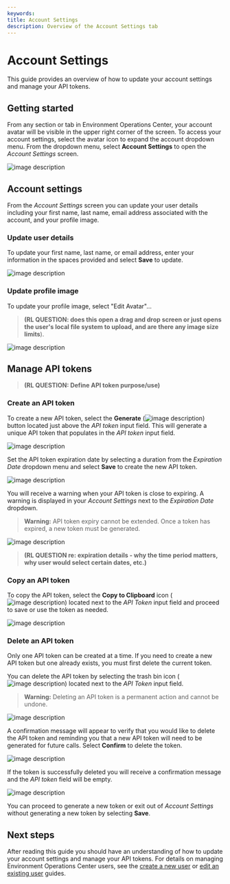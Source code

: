 ```yaml
---
keywords:
title: Account Settings
description: Overview of the Account Settings tab
---
```

# Account Settings

This guide provides an overview of how to update your account settings and manage your API tokens.

## Getting started

From any section or tab in Environment Operations Center, your account avatar will be visible in the upper right corner of the screen. To access your account settings, select the avatar icon to expand the account dropdown menu. From the dropdown menu, select **Account Settings** to open the *Account Settings* screen.

![image description](images/account-select-settings.png)

## Account settings

From the *Account Settings* screen you can update your user details including your first name, last name, email address associated with the account, and your profile image. 

### Update user details

To update your first name, last name, or email address, enter your information in the spaces provided and select **Save** to update.

![image description](images/account-userdetails.png)

### Update profile image

To update your profile image, select "Edit Avatar"... 

> **(RL QUESTION: does this open a drag and drop screen or just opens the user's local file system to upload, and are there any image size limits**).

![image description](images/account-edit-avatar.png)

## Manage API tokens

> **(RL QUESTION: Define API token purpose/use)**

### Create an API token

To create a new API token, select the **Generate** (![image description](images/icon-generate.png)) button located just above the *API token* input field. This will generate a unique API token that populates in the *API token* input field.

![image description](images/account-select-generate.png)

Set the API token expiration date by selecting a duration from the *Expiration Date* dropdown menu and select **Save** to create the new API token.

![image description](images/account-expiration-dropdown.png)

You will receive a warning when your API token is close to expiring. A warning is displayed in your *Account Settings* next to the *Expiration Date* dropdown.

> **Warning:** API token expiry cannot be extended. Once a token has expired, a new token must be generated.

![image description](images/account-expiration-warning.png)

> **(RL QUESTION re: expiration details - why the time period matters, why user would select certain dates, etc.)**

### Copy an API token

To copy the API token, select the **Copy to Clipboard** icon (![image description](images/icon-copy.png)) located next to the *API Token* input field and proceed to save or use the token as needed.

![image description](images/account-select-copy.png)

### Delete an API token

Only one API token can be created at a time. If you need to create a new API token but one already exists, you must first delete the current token.

You can delete the API token by selecting the trash bin icon (![image description](images/icon-delete.png)) located next to the *API Token* input field.

> **Warning:** Deleting an API token is a permanent action and cannot be undone.

![image description](images/account-select-delete.png)

A confirmation message will appear to verify that you would like to delete the API token and reminding you that a new API token will need to be generated for future calls. Select **Confirm** to delete the token.

![image description](images/account-confirm-delete.png)

If the token is successfully deleted you will receive a confirmation message and the *API token* field will be empty.

![image description](images/account-delete-success.png)

You can proceed to generate a new token or exit out of *Account Settings* without generating a new token by selecting **Save**.

## Next steps

After reading this guide you should have an understanding of how to update your account settings and manage your API tokens. For details on managing Environment Operations Center users, see the [create a new user](../user-management/create-user.md) or [edit an existing user](../user-management/edit-user.md) guides.
